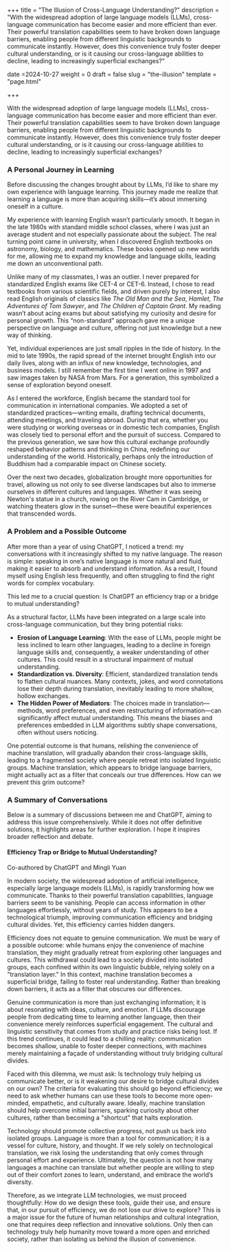 +++
title = "The Illusion of Cross-Language Understanding?"
description = "With the widespread adoption of large language models (LLMs), cross-language communication has become easier and more efficient than ever. Their powerful translation capabilities seem to have broken down language barriers, enabling people from different linguistic backgrounds to communicate instantly. However, does this convenience truly foster deeper cultural understanding, or is it causing our cross-language abilities to decline, leading to increasingly superficial exchanges?"

date =2024-10-27
weight = 0
draft = false
slug = "the-illusion"
template = "page.html"

+++

With the widespread adoption of large language models (LLMs), cross-language communication has become easier and more efficient than ever. Their powerful translation capabilities seem to have broken down language barriers, enabling people from different linguistic backgrounds to communicate instantly. However, does this convenience truly foster deeper cultural understanding, or is it causing our cross-language abilities to decline, leading to increasingly superficial exchanges?

### A Personal Journey in Learning

Before discussing the changes brought about by LLMs, I’d like to share my own experience with language learning. This journey made me realize that learning a language is more than acquiring skills—it’s about immersing oneself in a culture.

My experience with learning English wasn’t particularly smooth. It began in the late 1980s with standard middle school classes, where I was just an average student and not especially passionate about the subject. The real turning point came in university, when I discovered English textbooks on astronomy, biology, and mathematics. These books opened up new worlds for me, allowing me to expand my knowledge and language skills, leading me down an unconventional path.

Unlike many of my classmates, I was an outlier. I never prepared for standardized English exams like CET-4 or CET-6. Instead, I chose to read textbooks from various scientific fields, and driven purely by interest, I also read English originals of classics like *The Old Man and the Sea*, *Hamlet*, *The Adventures of Tom Sawyer*, and *The Children of Captain Grant*. My reading wasn’t about acing exams but about satisfying my curiosity and desire for personal growth. This “non-standard” approach gave me a unique perspective on language and culture, offering not just knowledge but a new way of thinking.

Yet, individual experiences are just small ripples in the tide of history. In the mid to late 1990s, the rapid spread of the internet brought English into our daily lives, along with an influx of new knowledge, technologies, and business models. I still remember the first time I went online in 1997 and saw images taken by NASA from Mars. For a generation, this symbolized a sense of exploration beyond oneself.

As I entered the workforce, English became the standard tool for communication in international companies. We adopted a set of standardized practices—writing emails, drafting technical documents, attending meetings, and traveling abroad. During that era, whether you were studying or working overseas or in domestic tech companies, English was closely tied to personal effort and the pursuit of success. Compared to the previous generation, we saw how this cultural exchange profoundly reshaped behavior patterns and thinking in China, redefining our understanding of the world. Historically, perhaps only the introduction of Buddhism had a comparable impact on Chinese society.

Over the next two decades, globalization brought more opportunities for travel, allowing us not only to see diverse landscapes but also to immerse ourselves in different cultures and languages. Whether it was seeing Newton's statue in a church, rowing on the River Cam in Cambridge, or watching theaters glow in the sunset—these were beautiful experiences that transcended words.

### A Problem and a Possible Outcome

After more than a year of using ChatGPT, I noticed a trend: my conversations with it increasingly shifted to my native language. The reason is simple: speaking in one’s native language is more natural and fluid, making it easier to absorb and understand information. As a result, I found myself using English less frequently, and often struggling to find the right words for complex vocabulary.

This led me to a crucial question: Is ChatGPT an efficiency trap or a bridge to mutual understanding?

As a structural factor, LLMs have been integrated on a large scale into cross-language communication, but they bring potential risks:

* **Erosion of Language Learning**: With the ease of LLMs, people might be less inclined to learn other languages, leading to a decline in foreign language skills and, consequently, a weaker understanding of other cultures. This could result in a structural impairment of mutual understanding.
* **Standardization vs. Diversity**: Efficient, standardized translation tends to flatten cultural nuances. Many contexts, jokes, and word connotations lose their depth during translation, inevitably leading to more shallow, hollow exchanges.
* **The Hidden Power of Mediators**: The choices made in translation—methods, word preferences, and even restructuring of information—can significantly affect mutual understanding. This means the biases and preferences embedded in LLM algorithms subtly shape conversations, often without users noticing.

One potential outcome is that humans, relishing the convenience of machine translation, will gradually abandon their cross-language skills, leading to a fragmented society where people retreat into isolated linguistic groups. Machine translation, which appears to bridge language barriers, might actually act as a filter that conceals our true differences. How can we prevent this grim outcome?

### A Summary of Conversations

Below is a summary of discussions between me and ChatGPT, aiming to address this issue comprehensively. While it does not offer definitive solutions, it highlights areas for further exploration. I hope it inspires broader reflection and debate.

#### Efficiency Trap or Bridge to Mutual Understanding?

Co-authored by ChatGPT and Mingli Yuan

In modern society, the widespread adoption of artificial intelligence, especially large language models (LLMs), is rapidly transforming how we communicate. Thanks to their powerful translation capabilities, language barriers seem to be vanishing. People can access information in other languages effortlessly, without years of study. This appears to be a technological triumph, improving communication efficiency and bridging cultural divides. Yet, this efficiency carries hidden dangers.

Efficiency does not equate to genuine communication. We must be wary of a possible outcome: while humans enjoy the convenience of machine translation, they might gradually retreat from exploring other languages and cultures. This withdrawal could lead to a society divided into isolated groups, each confined within its own linguistic bubble, relying solely on a "translation layer." In this context, machine translation becomes a superficial bridge, failing to foster real understanding. Rather than breaking down barriers, it acts as a filter that obscures our differences.

Genuine communication is more than just exchanging information; it is about resonating with ideas, culture, and emotion. If LLMs discourage people from dedicating time to learning another language, then their convenience merely reinforces superficial engagement. The cultural and linguistic sensitivity that comes from study and practice risks being lost. If this trend continues, it could lead to a chilling reality: communication becomes shallow, unable to foster deeper connections, with machines merely maintaining a façade of understanding without truly bridging cultural divides.

Faced with this dilemma, we must ask: Is technology truly helping us communicate better, or is it weakening our desire to bridge cultural divides on our own? The criteria for evaluating this should go beyond efficiency; we need to ask whether humans can use these tools to become more open-minded, empathetic, and culturally aware. Ideally, machine translation should help overcome initial barriers, sparking curiosity about other cultures, rather than becoming a "shortcut" that halts exploration.

Technology should promote collective progress, not push us back into isolated groups. Language is more than a tool for communication; it is a vessel for culture, history, and thought. If we rely solely on technological translation, we risk losing the understanding that only comes through personal effort and experience. Ultimately, the question is not how many languages a machine can translate but whether people are willing to step out of their comfort zones to learn, understand, and embrace the world’s diversity.

Therefore, as we integrate LLM technologies, we must proceed thoughtfully: How do we design these tools, guide their use, and ensure that, in our pursuit of efficiency, we do not lose our drive to explore? This is a major issue for the future of human relationships and cultural integration, one that requires deep reflection and innovative solutions. Only then can technology truly help humanity move toward a more open and enriched society, rather than isolating us behind the illusion of convenience.
